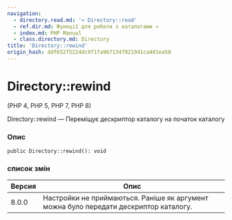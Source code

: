 ```yaml
---
navigation:
  - directory.read.md: '« Directory::read'
  - ref.dir.md: Функції для роботи з каталогами »
  - index.md: PHP Manual
  - class.directory.md: Directory
title: 'Directory::rewind'
origin_hash: ddf652f5224dc9f1fa9671347921941ca401ea50
---
```

# Directory::rewind

(PHP 4, PHP 5, PHP 7, PHP 8)

Directory::rewind — Переміщує дескриптор каталогу на початок каталогу

### Опис

```methodsynopsis
public Directory::rewind(): void
```

### список змін

| Версия | Опис |
| --- | --- |
| 8.0.0 | Настройки не приймаються. Раніше як аргумент можна було передати дескриптор каталогу. |
